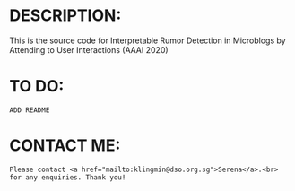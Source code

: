 # DESCRIPTION:
 This is the source code for Interpretable Rumor Detection in Microblogs by Attending to User Interactions (AAAI 2020)

# TO DO: 
	ADD README


# CONTACT ME:
	Please contact <a href="mailto:klingmin@dso.org.sg">Serena</a>.<br> for any enquiries. Thank you!